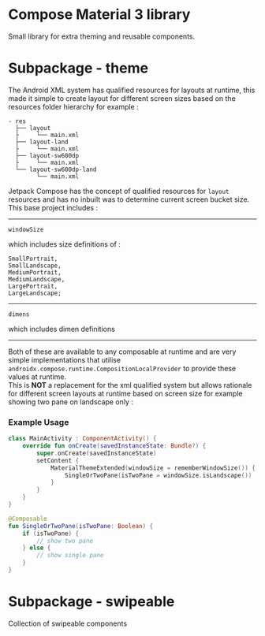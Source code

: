# Compose Material 3 library

Small library for extra theming and reusable components.

# Subpackage - theme

The Android XML system has qualified resources for layouts at runtime, this made it simple
to create layout for different screen sizes based on the resources folder hierarchy for example :

```
- res
  ├── layout
  ├     └── main.xml
  ├── layout-land
  ├     └── main.xml
  ├── layout-sw600dp
  ├     └── main.xml
  └── layout-sw600dp-land
        └── main.xml
```

Jetpack Compose has the concept of qualified resources for `layout` resources and has no inbuilt
was to determine current screen bucket size. This base project includes :

---

`windowSize`

which includes size definitions of :

    SmallPortrait,
    SmallLandscape,
    MediumPortrait,
    MediumLandscape,
    LargePortrait,
    LargeLandscape;

---

`dimens`

which includes dimen definitions

---

Both of these are available to any composable at runtime and are very simple implementations that
utilise `androidx.compose.runtime.CompositionLocalProvider` to provide these values at runtime.  
This is **NOT** a replacement for the xml qualified system but allows rationale for different screen
layouts at runtime based on screen size for example showing two pane on landscape only :

### Example Usage

```kotlin
class MainActivity : ComponentActivity() {
    override fun onCreate(savedInstanceState: Bundle?) {
        super.onCreate(savedInstanceState)
        setContent {
            MaterialThemeExtended(windowSize = rememberWindowSize()) {
                SingleOrTwoPane(isTwoPane = windowSize.isLandscape())
            }
        }
    }
}

@Composable
fun SingleOrTwoPane(isTwoPane: Boolean) {
    if (isTwoPane) {
        // show two pane
    } else {
        // show single pane
    }
}
```

# Subpackage - swipeable

Collection of swipeable components

